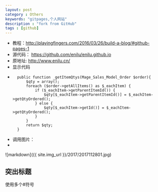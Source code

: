 ```yaml
---
layout: post
category : Others
keywords: "gitpages,个人网站"
description : "fork from GitHub"
tags : [github]
---
```

- 教程：http://playingfingers.com/2016/03/26/build-a-blog/#github-pages-1
- 源代码：
https://github.com/enilu/enilu.github.io
- 原地址:
http://www.enilu.cn/
- 显示代码
-
		public function _getItemQtys(Mage_Sales_Model_Order $order){
			$qty = array();
		    foreach ($order->getAllItems() as $_eachItem) {
		        if ($_eachItem->getParentItemId()) {
		            $qty[$_eachItem->getParentItemId()] = $_eachItem->getQtyOrdered();
		        } else {
		            $qty[$_eachItem->getId()] = $_eachItem->getQtyOrdered();
		        }
		    }
			return $qty;
		}

- 调用图片：
-
![markdown]({{ site.img_url }}/2017/2017112801.jpg)

## 突出标题
使用多个#符号

